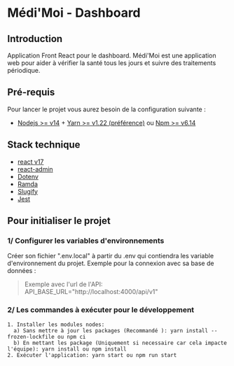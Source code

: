 # Médi'Moi - Dashboard

## Introduction
Application Front React pour le dashboard.
Médi'Moi est une application web pour aider à vérifier la santé tous les jours et suivre des traitements périodique.

## Pré-requis
Pour lancer le projet vous aurez besoin de la configuration suivante :
* [Nodejs >= v14](https://nodejs.org/en/download/) + [Yarn >= v1.22 (préférence)](https://yarnpkg.com/getting-started/install) ou [Npm >= v6.14](https://www.npmjs.com/)

## Stack technique
* [react v17](https://fr.reactjs.org/)
* [react-admin](https://marmelab.com/react-admin/Tutorial.html)
* [Dotenv](https://www.npmjs.com/package/dotenv)
* [Ramda](https://ramdajs.com/)
* [Slugify](https://www.npmjs.com/package/slugify)
* [Jest](https://jestjs.io/fr/docs/getting-started)

## Pour initialiser le projet

### 1/ Configurer les variables d'environnements
Créer son fichier ".env.local" à partir du .env qui contiendra les variable d'environnement du projet.
Exemple pour la connexion avec sa base de données :
> Exemple avec l'url de l'API: API_BASE_URL="http://localhost:4000/api/v1"

### 2/ Les commandes à exécuter pour le développement
```
1. Installer les modules nodes:
  a) Sans mettre à jour les packages (Recommandé ): yarn install --frozen-lockfile ou npm ci 
  b) En mettant les package (Uniquement si necessaire car cela impacte l'équipe): yarn install ou npm install 
2. Exécuter l'application: yarn start ou npm run start
```